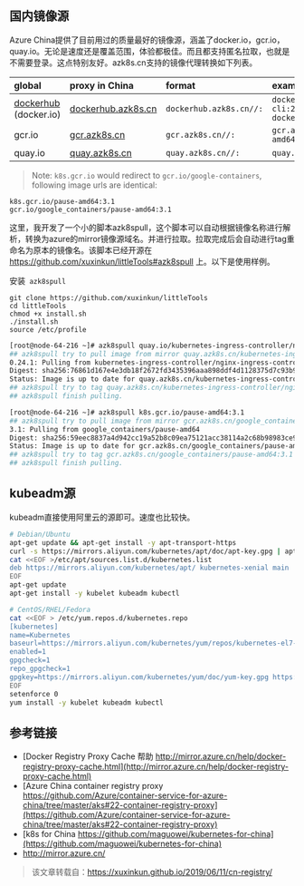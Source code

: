 ## 国内镜像源

Azure China提供了目前用过的质量最好的镜像源，涵盖了docker.io，gcr.io，quay.io。无论是速度还是覆盖范围，体验都极佳。而且都支持匿名拉取，也就是不需要登录。这点特别友好。azk8s.cn支持的镜像代理转换如下列表。

| global                                                       | proxy in China                                               | format                  | example                                                      |
| :----------------------------------------------------------- | :----------------------------------------------------------- | :---------------------- | :----------------------------------------------------------- |
| [dockerhub](https://xuxinkun.github.io/2019/06/11/cn-registry/hub.docker.com) (docker.io) | [dockerhub.azk8s.cn](http://mirror.azk8s.cn/help/docker-registry-proxy-cache.html) | `dockerhub.azk8s.cn//:` | `dockerhub.azk8s.cn/microsoft/azure-cli:2.0.61` `dockerhub.azk8s.cn/library/nginx:1.15` |
| gcr.io                                                       | [gcr.azk8s.cn](http://mirror.azk8s.cn/help/gcr-proxy-cache.html) | `gcr.azk8s.cn//:`       | `gcr.azk8s.cn/google_containers/hyperkube-amd64:v1.13.5`     |
| quay.io                                                      | [quay.azk8s.cn](http://mirror.azk8s.cn/help/quay-proxy-cache.html) | `quay.azk8s.cn//:`      | `quay.azk8s.cn/deis/go-dev:v1.10.0`                          |

> Note: `k8s.gcr.io` would redirect to `gcr.io/google-containers`, following image urls are identical:

```
k8s.gcr.io/pause-amd64:3.1
gcr.io/google_containers/pause-amd64:3.1
```

这里，我开发了一个小的脚本azk8spull，这个脚本可以自动根据镜像名称进行解析，转换为azure的mirror镜像源域名。并进行拉取。拉取完成后会自动进行tag重命名为原本的镜像名。该脚本已经开源在 https://github.com/xuxinkun/littleTools#azk8spull 上。以下是使用样例。

安装` azk8spull`

```
git clone https://github.com/xuxinkun/littleTools
cd littleTools
chmod +x install.sh
./install.sh
source /etc/profile
```

```bash
[root@node-64-216 ~]# azk8spull quay.io/kubernetes-ingress-controller/nginx-ingress-controller:0.24.1
## azk8spull try to pull image from mirror quay.azk8s.cn/kubernetes-ingress-controller/nginx-ingress-controller:0.24.1.
0.24.1: Pulling from kubernetes-ingress-controller/nginx-ingress-controller
Digest: sha256:76861d167e4e3db18f2672fd3435396aaa898ddf4d1128375d7c93b91c59f87f
Status: Image is up to date for quay.azk8s.cn/kubernetes-ingress-controller/nginx-ingress-controller:0.24.1
## azk8spull try to tag quay.azk8s.cn/kubernetes-ingress-controller/nginx-ingress-controller:0.24.1 to quay.io/kubernetes-ingress-controller/nginx-ingress-controller:0.24.1.
## azk8spull finish pulling.

[root@node-64-216 ~]# azk8spull k8s.gcr.io/pause-amd64:3.1
## azk8spull try to pull image from mirror gcr.azk8s.cn/google_containers/pause-amd64:3.1.
3.1: Pulling from google_containers/pause-amd64
Digest: sha256:59eec8837a4d942cc19a52b8c09ea75121acc38114a2c68b98983ce9356b8610
Status: Image is up to date for gcr.azk8s.cn/google_containers/pause-amd64:3.1
## azk8spull try to tag gcr.azk8s.cn/google_containers/pause-amd64:3.1 to k8s.gcr.io/pause-amd64:3.1.
## azk8spull finish pulling.
```

## kubeadm源

kubeadm直接使用阿里云的源即可。速度也比较快。

```bash
# Debian/Ubuntu
apt-get update && apt-get install -y apt-transport-https
curl -s https://mirrors.aliyun.com/kubernetes/apt/doc/apt-key.gpg | apt-key add -
cat <<EOF >/etc/apt/sources.list.d/kubernetes.list
deb https://mirrors.aliyun.com/kubernetes/apt/ kubernetes-xenial main
EOF
apt-get update
apt-get install -y kubelet kubeadm kubectl

# CentOS/RHEL/Fedora
cat <<EOF > /etc/yum.repos.d/kubernetes.repo
[kubernetes]
name=Kubernetes
baseurl=https://mirrors.aliyun.com/kubernetes/yum/repos/kubernetes-el7-x86_64/
enabled=1
gpgcheck=1
repo_gpgcheck=1
gpgkey=https://mirrors.aliyun.com/kubernetes/yum/doc/yum-key.gpg https://mirrors.aliyun.com/kubernetes/yum/doc/rpm-package-key.gpg
EOF
setenforce 0
yum install -y kubelet kubeadm kubectl
```

## 参考链接

- [Docker Registry Proxy Cache 帮助 http://mirror.azure.cn/help/docker-registry-proxy-cache.html](http://mirror.azure.cn/help/docker-registry-proxy-cache.html)
- [Azure China container registry proxy https://github.com/Azure/container-service-for-azure-china/tree/master/aks#22-container-registry-proxy](https://github.com/Azure/container-service-for-azure-china/tree/master/aks#22-container-registry-proxy)
- [k8s for China https://github.com/maguowei/kubernetes-for-china](https://github.com/maguowei/kubernetes-for-china)
- http://mirror.azure.cn/

> 该文章转载自：https://xuxinkun.github.io/2019/06/11/cn-registry/